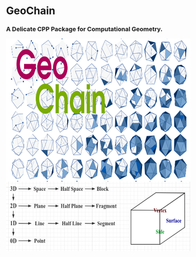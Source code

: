 # GeoChain

### A Delicate CPP Package for Computational Geometry. 

<div align=center>
<img src="https://github.com/ChenZhouUC/GeoChain/blob/master/assets/GeoChain.png" alt="concept" width="800" height="390" align="center"/>
</div>

<div align=center>
<img src="https://github.com/ChenZhouUC/GeoChain/blob/master/assets/Elements.png" alt="elements" width="600" height="190" align="center"/>
</div>